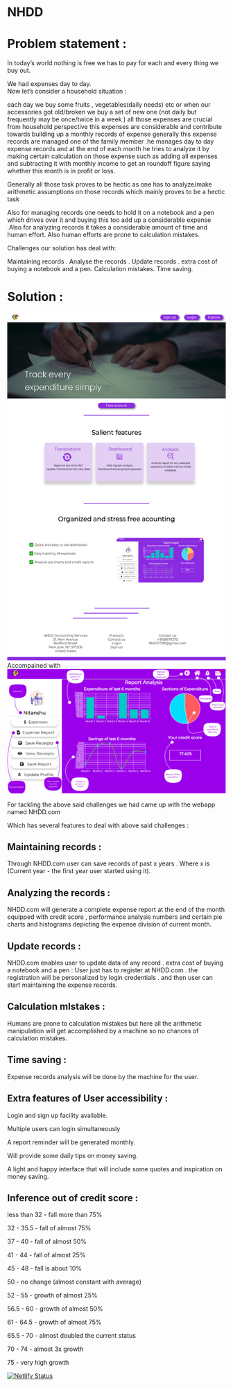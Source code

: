 # NHDD
# Problem statement : 


In today’s world nothing is free we has to pay for each and every thing we buy out.

We had expenses day to day.  
Now let’s consider a household situation :

each day we buy some fruits , vegetables(daily needs) etc or when our accessories got old/broken we buy a set of new one (not daily but frequently may be once/twice in a week ) all those expenses are crucial from household perspective this expenses are considerable and contribute towards building up a monthly records of expense generally this expense records are managed one of the family member .he manages day to day expense records and at the end of each month he tries to analyze it by making certain calculation on those expense such as adding all expenses and subtracting it with monthly income to get an roundoff figure saying whether this month is in profit or loss.

Generally all those task proves to be hectic as one has to analyze/make arithmetic assumptions on those records which mainly proves to be a hectic task

Also for managing records one needs to hold it on a notebook and a pen which drives over it and buying this too add up a considerable expense .Also for analyzing records it takes a considerable amount of time and human effort. Also human efforts are prone to calculation mistakes.   

Challenges our solution has deal with: 

Maintaining records .
Analyse the records .
Update records .
extra cost of buying a notebook and a pen.
Calculation mistakes.
Time saving.

# Solution :

![Screenshot](UI.png)
Accompained with 
![Dashboard](Final_1.png)

For tackling the above said challenges we had came up with the webapp named NHDD.com

Which has several features to deal with above said challenges : 
## Maintaining  records  :
Through NHDD.com user can save records of past x years . Where x is (Current year - the first year user started using it).
## Analyzing the records :
NHDD.com will generate a complete expense report at the end of the month equipped with credit score , performance analysis numbers and certain pie charts and histograms depicting the expense division of current month.
## Update records :
NHDD.com enables user to update data of any record .
extra cost of buying a notebook and a pen : User just has to register at NHDD.com . the registration will be personalized by login credentials . and then user can start maintaining the expense records.
## Calculation mIstakes :
Humans are prone to calculation mistakes but here all the arithmetic manipulation will get accomplished by a machine so no chances of calculation mistakes.  
## Time saving :
Expense records analysis will be done by the machine for the user.




## Extra features of User accessibility :
 
Login and sign up facility available.

Multiple users can login simultaneously

A report reminder will be generated monthly.

Will provide some daily tips on money saving.

A light and happy interface that will include some quotes and inspiration on money saving.  

## Inference out of credit score : 
less than 32 - fall more than 75%

32 - 35.5 - fall of almost 75%

37 - 40 - fall of almost 50%

41 - 44 - fall of almost 25%

45 - 48 - fall is about 10%

50 - no change (almost constant with average)

52 - 55 - growth of almost 25% 

56.5 - 60 - growth of almost 50%

61 - 64.5 - growth of almost 75%

65.5 - 70 - almost doubled the current status

70 - 74 - almost 3x growth

75 - very high growth


[![Netlify Status](https://api.netlify.com/api/v1/badges/ebaeeba0-f7f4-490c-9644-5854bf1c3e52/deploy-status)](https://app.netlify.com/sites/nhdd-frontend/deploys)
